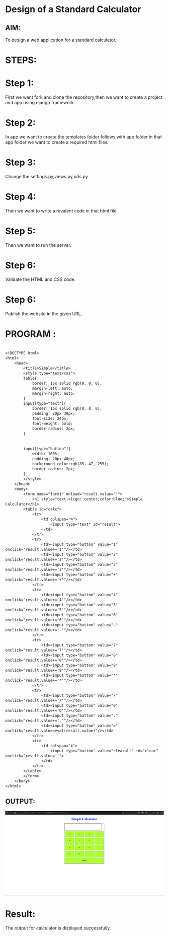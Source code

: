 # Design of a Standard Calculator
## AIM:

To design a web application for a standard calculator.
#  STEPS:
# Step 1:

First we want fork and clone the repository,then we want to create a project and app using django framework.
# Step 2:

In app we want to create the templates folder follows with app folder in that app folder we want to create a required html files.
# Step 3:

Change the settings.py,views.py,urls.py
# Step 4:

Then we want to write a revalent code in that html file
# Step 5:

Then we want to run the server.
# Step 6:

Validate the HTML and CSS code.
# Step 6:

Publish the website in the given URL.
# PROGRAM :

```

<!DOCTYPE html>
<html>
    <head>
        <title>Simple</title>
        <style type="text/css">
        table{
            border: 1px solid rgb(0, 0, 0);
            margin-left: auto;
            margin-right: auto;
        }
        input[type="text"]{
            border: 1px solid rgb(0, 0, 0);
            padding: 20px 30px;
            font-size: 24px;
            font-weight: bold;
            border-radius: 2px;
        }


        input[type="button"]{
            width: 100%;
            padding: 20px 40px;
            background-color:rgb(85, 47, 255);
            border-radius: 2px;
        }
        </style>
    </head>
    <body>
        <form name="form1" onload="result.value=''">
            <h1 style="text-align: center;color:blue;">Simple Calculator</h1>
        <table id="calc">
            <tr>
                <td colspan="4">
                    <input type="text" id="result">
                </td>
            </tr>
            <tr>
                <td><input type="button" value="1" onclick="result.value+='1'"/></td>
                <td><input type="button" value="2" onclick="result.value+='2'"/></td>
                <td><input type="button" value="3" onclick="result.value+='3'"/></td>
                <td><input type="button" value="+" onclick="result.value+='+'"/></td>
            </tr>
            <tr>
                <td><input type="button" value="4" onclick="result.value+='4'"/></td>
                <td><input type="button" value="5" onclick="result.value+='5'"/></td>
                <td><input type="button" value="6" onclick="result.value+='6'"/></td>
                <td><input type="button" value="-" onclick="result.value+='-'"/></td>
            </tr>
            <tr>
                <td><input type="button" value="7" onclick="result.value+='7'"/></td>
                <td><input type="button" value="8" onclick="result.value+='8'"/></td>
                <td><input type="button" value="9" onclick="result.value+='9'"/></td>
                <td><input type="button" value="*" onclick="result.value+='*'"/></td>
            </tr>
            <tr>
                <td><input type="button" value="/" onclick="result.value+='/'"/></td>
                <td><input type="button" value="0" onclick="result.value+='0'"/></td>
                <td><input type="button" value="." onclick="result.value+='.'"/></td>
                <td><input type="button" value="=" onclick="result.value=eval(result.value)"/></td>
            </tr>
            <tr>
                <td colspan="4">
                    <input type="button" value="clearall" id="clear" onclick="result.value=''">
                </td>
            </tr>
        </table>
        </form>
    </body>
</html>
```

## OUTPUT:
![output](https://github.com/karthickop6/standard-calculator/blob/main/Screenshot%202023-05-15%20082758.png)


# Result:

The output for calculator is displayed successfully.

